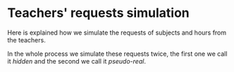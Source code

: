 # Teachers' requests simulation

Here is explained how we simulate the requests of subjects and hours from the teachers.

In the whole process we simulate these requests twice, the first one we call it _hidden_ and the second we call it _pseudo-real_.